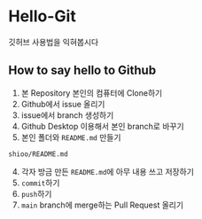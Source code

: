 # Hello-Git
깃허브 사용법을 익혀봅시다

## How to say hello to Github

1. 본 Repository 본인의 컴퓨터에 Clone하기
2. Github에서 issue 올리기
3. issue에서 branch 생성하기
4. Github Desktop 이용해서 본인 branch로 바꾸기
3. 본인 폴더와 `README.md` 만들기
~~~
shioo/README.md
~~~
4. 각자 방금 만든 `README.md`에 아무 내용 쓰고 저장하기
5. `commit`하기
6. `push`하기
7. `main` branch에 merge하는 Pull Request 올리기


